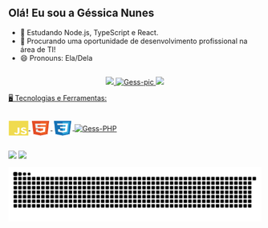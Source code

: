 ## Olá! Eu sou a Géssica Nunes

- 🌱 Estudando Node.js, TypeScript e React.
- 👯 Procurando uma oportunidade de desenvolvimento profissional na área de TI!
- 😄 Pronouns: Ela/Dela
##

<div align="center">
  <a href="https://beacouns.ai/geskness">
  <img height="180em" src="https://github-readme-stats.vercel.app/api?username=gessicanunes&show_icons=true&theme=cobalt&include_all_commits=true&count_private=true"/>
  <img alt="Gess-pic" height="176"  width="232" src="https://i.pinimg.com/564x/28/63/07/286307ba139495181c1dcb11c947b0b8.jpg" /> 
  <img height="180em" src="https://github-readme-stats.vercel.app/api/top-langs/?username=gessicanunes&layout=compact&langs_count=7&theme=cobalt"/>
</div>
  

 🖥 Tecnologias e Ferramentas:
<div style="display: inline_block"><br>
  <img align="center" alt="Gess-Js" height="30" width="40" src="https://raw.githubusercontent.com/devicons/devicon/master/icons/javascript/javascript-plain.svg">
  <img align="center" alt="Gess-HTML" height="30" width="40" src="https://raw.githubusercontent.com/devicons/devicon/master/icons/html5/html5-original.svg">
  <img align="center" alt="Gess-CSS" height="30" width="40" src="https://raw.githubusercontent.com/devicons/devicon/master/icons/css3/css3-original.svg">
  <img align="center" alt="Gess-PHP" height="50" width="60" src="https://cdn.jsdelivr.net/gh/devicons/devicon/icons/php/php-original.svg" />
</div>
  
  ##
  
  <div>
   <a href = "mailto:gsscnns@gmail.com"><img src="https://img.shields.io/badge/-Gmail-%23333?style=for-the-badge&logo=gmail&logoColor=white" target="_blank"></a>
   <a href="https://www.linkedin.com/in/g%C3%A9ssica-nunes-542116180/" target="_blank"><img src="https://img.shields.io/badge/-LinkedIn-%230077B5?style=for-the-badge&logo=linkedin&logoColor=white" target="_blank"></a> 
    
    
          
  

![Snake animation](https://github.com/geskness/geskness/blob/output/github-contribution-grid-snake.svg)
  
 </div> 
  
